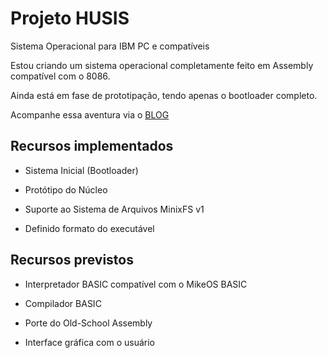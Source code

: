 # Projeto HUSIS

Sistema Operacional para IBM PC e compatíveis



Estou criando um sistema operacional completamente feito em Assembly compatível com o 8086.



Ainda está em fase de prototipação, tendo apenas o bootloader completo.



Acompanhe essa aventura via o [BLOG](http://humbertocsjr.dev.br)



## Recursos implementados

- Sistema Inicial (Bootloader)

- Protótipo do Núcleo

- Suporte ao Sistema de Arquivos MinixFS v1

- Definido formato do executável



## Recursos previstos

- Interpretador BASIC compatível com o MikeOS BASIC

- Compilador BASIC

- Porte do Old-School Assembly

- Interface gráfica com o usuário


